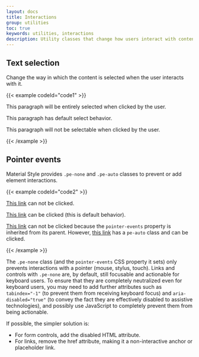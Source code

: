 ```yaml
---
layout: docs
title: Interactions
group: utilities
toc: true
keywords: utilities, interactions
description: Utility classes that change how users interact with contents of a website.
---
```


## Text selection
Change the way in which the content is selected when the user interacts with it.

{{< example codeId="code1" >}}

<p class="user-select-all">This paragraph will be entirely selected when clicked by the user.</p>
<p class="user-select-auto">This paragraph has default select behavior.</p>
<p class="user-select-none">This paragraph will not be selectable when clicked by the user.</p>

{{< /example >}}

## Pointer events
Material Style provides `.pe-none` and `.pe-auto` classes to prevent or add element interactions.

{{< example codeId="code2" >}}

<p><a href="#" class="pe-none" tabindex="-1" aria-disabled="true">This link</a> can not be clicked.</p>
<p><a href="#" class="pe-auto">This link</a> can be clicked (this is default behavior).</p>
<p class="pe-none"><a href="#" tabindex="-1" aria-disabled="true">This link</a> can not be clicked because the <code>pointer-events</code> property is inherited from its parent. However, <a href="#" class="pe-auto">this link</a> has a <code>pe-auto</code> class and can be clicked.</p>

{{< /example >}}

The `.pe-none` class (and the `pointer-events` CSS property it sets) only prevents interactions with a 
pointer (mouse, stylus, touch). Links and controls with `.pe-none` are, by default, still focusable and 
actionable for keyboard users. To ensure that they are completely neutralized even for keyboard users, you may 
need to add further attributes such as `tabindex="-1"` (to prevent them from receiving keyboard focus) and 
`aria-disabled="true"` (to convey the fact they are effectively disabled to assistive technologies), and possibly 
use JavaScript to completely prevent them from being actionable.

If possible, the simpler solution is:
- For form controls, add the disabled HTML attribute.
- For links, remove the href attribute, making it a non-interactive anchor or placeholder link.